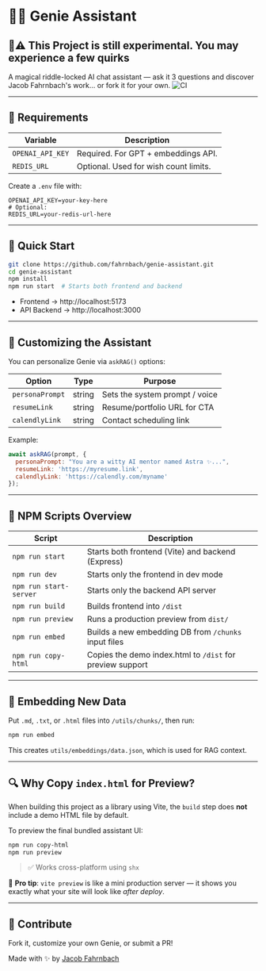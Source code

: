 # 🧞‍♂️ Genie Assistant

## 🧪⚠️ This Project is still experimental. You may experience a few quirks

A magical riddle-locked AI chat assistant — ask it 3 questions and discover Jacob Fahrnbach's work... or fork it for your own.
![CI](https://github.com/fahrnbach/genie-assistant/actions/workflows/ci.yml/badge.svg)

---

## 🔑 Requirements

| Variable         | Description                              |
|------------------|------------------------------------------|
| `OPENAI_API_KEY` | Required. For GPT + embeddings API.      |
| `REDIS_URL`      | Optional. Used for wish count limits.    |

Create a `.env` file with:
```env
OPENAI_API_KEY=your-key-here
# Optional:
REDIS_URL=your-redis-url-here
```

---

## 🚀 Quick Start

```bash
git clone https://github.com/fahrnbach/genie-assistant.git
cd genie-assistant
npm install
npm run start  # Starts both frontend and backend
```

- Frontend → http://localhost:5173  
- API Backend → http://localhost:3000

---

## 🔧 Customizing the Assistant

You can personalize Genie via `askRAG()` options:

| Option          | Type   | Purpose                            |
|-----------------|--------|------------------------------------|
| `personaPrompt` | string | Sets the system prompt / voice     |
| `resumeLink`    | string | Resume/portfolio URL for CTA       |
| `calendlyLink`  | string | Contact scheduling link            |

Example:
```js
await askRAG(prompt, {
  personaPrompt: "You are a witty AI mentor named Astra ✨...",
  resumeLink: 'https://myresume.link',
  calendlyLink: 'https://calendly.com/myname'
});
```

---

## 📜 NPM Scripts Overview

| Script               | Description                                                  |
|----------------------|--------------------------------------------------------------|
| `npm run start`      | Starts both frontend (Vite) and backend (Express)            |
| `npm run dev`        | Starts only the frontend in dev mode                         |
| `npm run start-server` | Starts only the backend API server                         |
| `npm run build`      | Builds frontend into `/dist`                                 |
| `npm run preview`    | Runs a production preview from `dist/`                       |
| `npm run embed`      | Builds a new embedding DB from `/chunks` input files         |
| `npm run copy-html`  | Copies the demo index.html to `/dist` for preview support    |

---

## 🧠 Embedding New Data

Put `.md`, `.txt`, or `.html` files into `/utils/chunks/`, then run:

```bash
npm run embed
```

This creates `utils/embeddings/data.json`, which is used for RAG context.

---

## 🔍 Why Copy `index.html` for Preview?

When building this project as a library using Vite, the `build` step does **not** include a demo HTML file by default.

To preview the final bundled assistant UI:

```bash
npm run copy-html
npm run preview
```

> ✅ Works cross-platform using `shx`

🎯 **Pro tip**: `vite preview` is like a mini production server — it shows you exactly what your site will look like *after deploy*.

---

## 🤝 Contribute

Fork it, customize your own Genie, or submit a PR!

Made with ✨ by [Jacob Fahrnbach](https://fahrnbach.one)
